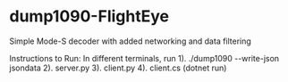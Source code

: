 # dump1090-FlightEye
Simple Mode-S decoder with added networking and data filtering

Instructions to Run:
In different terminals, run
1). ./dump1090 --write-json jsondata
2). server.py
3). client.py
4). client.cs (dotnet run)

